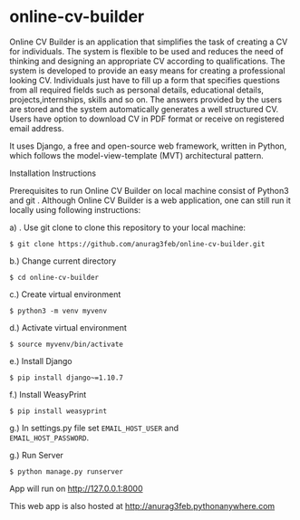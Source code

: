 # online-cv-builder
Online CV Builder is an application that simplifies the task of creating a CV for individuals. The system is flexible to be used and reduces the need of thinking and designing an appropriate CV according to qualifications. The system is developed to provide an easy means for creating a professional looking CV. Individuals just have to fill up a form that specifies questions from all required fields such as personal details, educational details, projects,internships, skills and so on. The answers provided by the users are stored and the system automatically generates a well structured CV. Users have option to download CV in PDF format or receive on registered email address.


It uses Django, a free and open-source web framework, written in Python, which follows the model-view-template (MVT) architectural pattern.

Installation Instructions
	
Prerequisites to run Online CV Builder on local machine consist of  Python3 and git . Although Online CV Builder is a web application, one can still run it locally using following instructions:

a) . Use git clone to clone this repository to your local machine: 

`$ git clone https://github.com/anurag3feb/online-cv-builder.git`

b.)  Change current directory

`$ cd online-cv-builder`

c.)  Create virtual environment 

`$ python3 -m venv myvenv`

d.)  Activate virtual environment 

`$ source myvenv/bin/activate`

e.) Install Django

`$ pip install django~=1.10.7`

f.) Install WeasyPrint

`$ pip install weasyprint`

g.) In settings.py file set `EMAIL_HOST_USER` and                
`EMAIL_HOST_PASSWORD`.

g.) Run Server

`$ python manage.py runserver`

App will run on http://127.0.0.1:8000

This web app is also hosted at http://anurag3feb.pythonanywhere.com 
